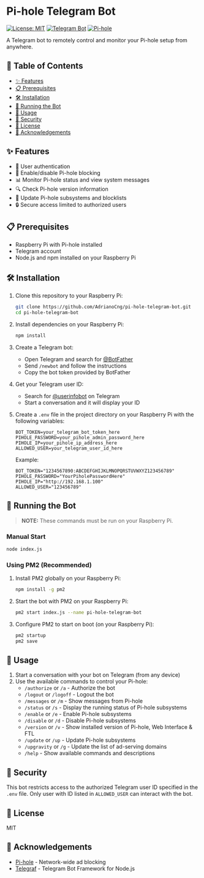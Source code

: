 # Pi-hole Telegram Bot

[![License: MIT](https://img.shields.io/badge/License-MIT-yellow.svg)](https://opensource.org/licenses/MIT)
[![Telegram Bot](https://img.shields.io/badge/Telegram-Bot-blue)](https://core.telegram.org/bots)
[![Pi-hole](https://img.shields.io/badge/Pi--hole-Integration-red)](https://pi-hole.net/)

A Telegram bot to remotely control and monitor your Pi-hole setup from anywhere.

## 📑 Table of Contents

- [✨ Features](#-features)
- [📋 Prerequisites](#-prerequisites)
- [🛠️ Installation](#️-installation)
- [🚀 Running the Bot](#-running-the-bot)
- [📱 Usage](#-usage)
- [🔐 Security](#-security)
- [📄 License](#-license)
- [🙏 Acknowledgements](#-acknowledgements)

## ✨ Features

- 🔐 User authentication
- 🚫 Enable/disable Pi-hole blocking
- 📊 Monitor Pi-hole status and view system messages
- 🔍 Check Pi-hole version information
- 🔄 Update Pi-hole subsystems and blocklists
- 🔒 Secure access limited to authorized users

## 📋 Prerequisites

- Raspberry Pi with Pi-hole installed
- Telegram account
- Node.js and npm installed on your Raspberry Pi

## 🛠️ Installation

1. Clone this repository to your Raspberry Pi:

   ```bash
   git clone https://github.com/AdrianoCng/pi-hole-telegram-bot.git
   cd pi-hole-telegram-bot
   ```

2. Install dependencies on your Raspberry Pi:

   ```bash
   npm install
   ```

3. Create a Telegram bot:

   - Open Telegram and search for [@BotFather](https://t.me/botfather)
   - Send `/newbot` and follow the instructions
   - Copy the bot token provided by BotFather

4. Get your Telegram user ID:

   - Search for [@userinfobot](https://t.me/userinfobot) on Telegram
   - Start a conversation and it will display your ID

5. Create a `.env` file in the project directory on your Raspberry Pi with the following variables:

   ```
   BOT_TOKEN=your_telegram_bot_token_here
   PIHOLE_PASSWORD=your_pihole_admin_password_here
   PIHOLE_IP=your_pihole_ip_address_here
   ALLOWED_USER=your_telegram_user_id_here
   ```

   Example:

   ```
   BOT_TOKEN="1234567890:ABCDEFGHIJKLMNOPQRSTUVWXYZ123456789"
   PIHOLE_PASSWORD="YourPiholePasswordHere"
   PIHOLE_IP="http://192.168.1.100"
   ALLOWED_USER="123456789"
   ```

## 🚀 Running the Bot

> **NOTE:** These commands must be run on your Raspberry Pi.

### Manual Start

```bash
node index.js
```

### Using PM2 (Recommended)

1. Install PM2 globally on your Raspberry Pi:

   ```bash
   npm install -g pm2
   ```

2. Start the bot with PM2 on your Raspberry Pi:

   ```bash
   pm2 start index.js --name pi-hole-telegram-bot
   ```

3. Configure PM2 to start on boot (on your Raspberry Pi):
   ```bash
   pm2 startup
   pm2 save
   ```

## 📱 Usage

1. Start a conversation with your bot on Telegram (from any device)
2. Use the available commands to control your Pi-hole:
   - `/authorize` or `/a` - Authorize the bot
   - `/logout` or `/logoff` - Logout the bot
   - `/messages` or `/m` - Show messages from Pi-hole
   - `/status` or `/s` - Display the running status of Pi-hole subsystems
   - `/enable` or `/e` - Enable Pi-hole subsystems
   - `/disable` or `/d` - Disable Pi-hole subsystems
   - `/version` or `/v` - Show installed version of Pi-hole, Web Interface & FTL
   - `/update` or `/up` - Update Pi-hole subsystems
   - `/upgravity` or `/g` - Update the list of ad-serving domains
   - `/help` - Show available commands and descriptions

## 🔐 Security

This bot restricts access to the authorized Telegram user ID specified in the `.env` file.
Only user with ID listed in `ALLOWED_USER` can interact with the bot.

## 📄 License

MIT

## 🙏 Acknowledgements

- [Pi-hole](https://pi-hole.net/) - Network-wide ad blocking
- [Telegraf](https://telegraf.js.org/) - Telegram Bot Framework for Node.js
